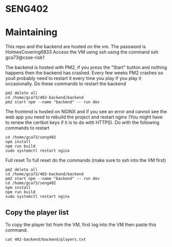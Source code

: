 # SENG402

# Maintaining
This repo and the backend are hosted on the vm. The password is HolmesCovering6833 Access the VM using ssh using the command
ssh gca73@csse-risk1

The backend is hosted with PM2, if you press the "Start" button and nothing happens then the backend has crashed. Every few weeks PM2 crashes so youll probably need to restart it every time you play if you play it occasionally. Do these commands to restart the backend
```
pm2 delete all
cd /home/gca73/402-backend/backend
pm2 start npm --name "backend" -- run dev
```


The frontend is hosted on NGINX and if you see an error and cannot see the web app you need to rebuild the project and restart nginx (You might have to renew the certbot keys if it is to do with HTTPS). Do with the following commands to restart
```
cd /home/gca73/seng402
npm install
npm run build
sudo systemctl restart nginx
```

Full reset
To full reset do the commands (make sure to ssh into the VM first)
```
pm2 delete all
cd /home/gca73/402-backend/backend
pm2 start npm --name "backend" -- run dev
cd /home/gca73/seng402
npm install
npm run build
sudo systemctl restart nginx
```

## Copy the player list
To copy the player list from the VM, first log into the VM then paste this command.
```
cat 402-backend/backend/players.txt
```


